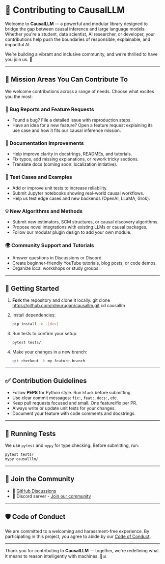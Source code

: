 # 🤝 Contributing to CausalLLM

Welcome to **CausalLLM** — a powerful and modular library designed to bridge the gap between causal inference and large language models. Whether you're a student, data scientist, AI researcher, or developer, your contributions help push the boundaries of responsible, explainable, and impactful AI.

We’re building a vibrant and inclusive community, and we’re thrilled to have you join us. 🚀

---

## 🌟 Mission Areas You Can Contribute To

We welcome contributions across a range of needs. Choose what excites you the most:

### 🐛 Bug Reports and Feature Requests

* Found a bug? File a detailed issue with reproduction steps.
* Have an idea for a new feature? Open a feature request explaining its use case and how it fits our causal inference mission.

### 📝 Documentation Improvements

* Help improve clarity in docstrings, READMEs, and tutorials.
* Fix typos, add missing explanations, or rework tricky sections.
* Translate docs (coming soon: localization initiative).

### 🧪 Test Cases and Examples

* Add or improve unit tests to increase reliability.
* Submit Jupyter notebooks showing real-world causal workflows.
* Help us test edge cases and new backends (OpenAI, LLaMA, Grok).

### 💡 New Algorithms and Methods

* Submit new estimators, SCM structures, or causal discovery algorithms.
* Propose novel integrations with existing LLMs or causal packages.
* Follow our modular plugin design to add your own module.

### 🌍 Community Support and Tutorials

* Answer questions in Discussions or Discord.
* Create beginner-friendly YouTube tutorials, blog posts, or code demos.
* Organize local workshops or study groups.

---

## 📌 Getting Started

1. **Fork** the repository and clone it locally.
git clone https://github.com/rdmurugan/causallm.git
cd causallm

3. Install dependencies:

   ```bash
   pip install -e .[dev]
   ```
4. Run tests to confirm your setup:

   ```bash
   pytest tests/
   ```
5. Make your changes in a new branch:

   ```bash
   git checkout -b my-feature-branch
   ```

---

## ✅ Contribution Guidelines

* Follow **PEP8** for Python style. Run `black` before submitting.
* Use clear commit messages: `fix:`, `feat:`, `docs:`, etc.
* Keep pull requests focused and small. One feature/fix per PR.
* Always write or update unit tests for your changes.
* Document your feature with code comments and docstrings.

---

## 🧪 Running Tests

We use `pytest` and `mypy` for type checking. Before submitting, run:

```bash
pytest tests/
mypy causalllm/
```

---

## 💬 Join the Community

* 📣 [GitHub Discussions](https://github.com/rdmurugan/causalllm/discussions)
* 💬 Discord server - [Join our community](https://discord.gg/d4zD76hb)

---

## 🛡️ Code of Conduct

We are committed to a welcoming and harassment-free experience. By participating in this project, you agree to abide by our [Code of Conduct](CODE_OF_CONDUCT.md).

---

Thank you for contributing to **CausalLLM** — together, we're redefining what it means to reason intelligently with machines. 🧠📊

